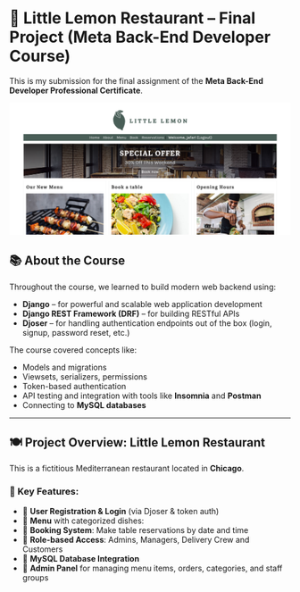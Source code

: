 # 🍋 Little Lemon Restaurant – Final Project (Meta Back-End Developer Course)

This is my submission for the final assignment of the **Meta Back-End Developer Professional Certificate**.

![Homepage](./homepage.png)

## 📚 About the Course

Throughout the course, we learned to build modern web backend using:

- **Django** – for powerful and scalable web application development
- **Django REST Framework (DRF)** – for building RESTful APIs
- **Djoser** – for handling authentication endpoints out of the box (login, signup, password reset, etc.)

The course covered concepts like:
- Models and migrations
- Viewsets, serializers, permissions
- Token-based authentication
- API testing and integration with tools like **Insomnia** and **Postman**
- Connecting to **MySQL databases**

---

## 🍽️ Project Overview: Little Lemon Restaurant

This is a fictitious Mediterranean restaurant located in **Chicago**.

### 🌟 Key Features:

- 🔹 **User Registration & Login** (via Djoser & token auth)
- 🔹 **Menu** with categorized dishes:
- 🔹 **Booking System**: Make table reservations by date and time
- 🔹 **Role-based Access**: Admins, Managers, Delivery Crew and Customers
- 🔹 **MySQL Database Integration**
- 🔹 **Admin Panel** for managing menu items, orders, categories, and staff groups

